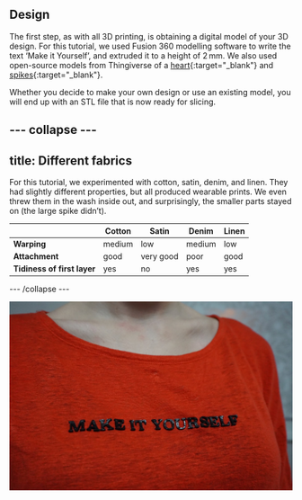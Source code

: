 ## Design

The first step, as with all 3D printing, is obtaining a digital model of your 3D design. For this tutorial, we used Fusion 360 modelling software to write the text ‘Make it Yourself’, and extruded it to a height of 2 mm. We also used open-source models from Thingiverse of a [heart](https://hsmag.cc/hTxzNp){:target="_blank"} and [spikes](https://hsmag.cc/ZDNHSp){:target="_blank"}. 

Whether you decide to make your own design or use an existing model, you will end up with an STL file that is now ready for slicing. 

--- collapse ---
---
title: Different fabrics
---
For this tutorial, we experimented with cotton, satin, denim, and linen. They had slightly different properties, but all produced wearable prints. We even threw them in the wash inside out, and surprisingly, the smaller parts stayed on (the large spike didn’t).

| | Cotton | Satin | Denim | Linen |
| --- | --- | --- | --- | --- |
| **Warping** | medium | low | medium | low |
| **Attachment** | good | very good | poor | good |
| **Tidiness of first layer** | yes | no | yes | yes |

--- /collapse ---

![Decorate your clothes in a new way by 3D printing directly onto fabric](images/step2.jpg)
